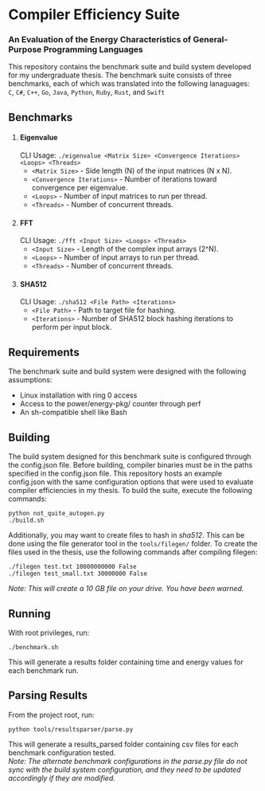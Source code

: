 # Compiler Efficiency Suite
### An Evaluation of the Energy Characteristics of General-Purpose Programming Languages

This repository contains the benchmark suite and build system developed for my undergraduate thesis.
The benchmark suite consists of three benchmarks, each of which was translated into the following lanaguages:  
`C`, `C#`, `C++`, `Go`, `Java`, `Python`, `Ruby`, `Rust`, and `Swift`

## Benchmarks
1. #### Eigenvalue
   CLI Usage: `./eigenvalue <Matrix Size> <Convergence Iterations> <Loops> <Threads>`
    * `<Matrix Size>` - Side length (N) of the input matrices (N x N).
    * `<Convergence Iterations>` - Number of iterations toward convergence per eigenvalue.
    * `<Loops>` - Number of input matrices to run per thread.
    * `<Threads>` - Number of concurrent threads.
2. #### FFT
   CLI Usage: `./fft <Input Size> <Loops> <Threads>`
    * `<Input Size>` - Length of the complex input arrays (2^N).
    * `<Loops>` - Number of input arrays to run per thread.
    * `<Threads>` - Number of concurrent threads.
3. #### SHA512
   CLI Usage: `./sha512 <File Path> <Iterations>`
    * `<File Path>` - Path to target file for hashing.
    * `<Iterations>` - Number of SHA512 block hashing iterations to perform per input block.

## Requirements
The benchmark suite and build system were designed with the following assumptions:
- Linux installation with ring 0 access
- Access to the power/energy-pkg/ counter through perf
- An sh-compatible shell like Bash

## Building
The build system designed for this benchmark suite is configured through the config.json file.
Before building, compiler binaries must be in the paths specified in the config.json file.
This repository hosts an example config.json with the same configuration options that were used 
to evaluate compiler efficiencies in my thesis.
To build the suite, execute the following commands:
```
python not_quite_autogen.py
./build.sh
```
Additionally, you may want to create files to hash in *sha512*.
This can be done using the file generator tool in the `tools/filegen/` folder.
To create the files used in the thesis, use the following commands after compiling filegen:
```
./filegen test.txt 10000000000 False
./filegen test_small.txt 30000000 False
```
*Note: This will create a 10 GB file on your drive. You have been warned.*

## Running
With root privileges, run: 
```
./benchmark.sh
```
This will generate a results folder containing time and energy values for each benchmark run.

## Parsing Results
From the project root, run:
```
python tools/resultsparser/parse.py
```  
This will generate a results_parsed folder containing csv files for each benchmark configuration tested.  
*Note: The alternate benchmark configurations in the parse.py file do not sync with the build system configuration, 
and they need to be updated accordingly if they are modified.*